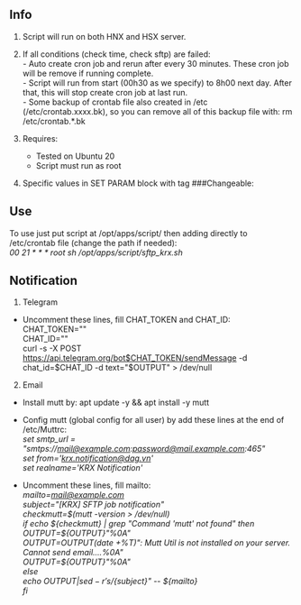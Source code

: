 ## Info
1. Script will run on both HNX and HSX server.
2. If all conditions (check time, check sftp) are failed:  
        - Auto create cron job and rerun after every 30 minutes. These cron job will be remove if running complete.  
        - Script will run from start (00h30 as we specify) to 8h00 next day. After that, this will stop create cron job at last run.  
        - Some backup of crontab file also created in /etc (/etc/crontab.xxxx.bk), so you can remove all of this backup file with: rm /etc/crontab.*.bk  

3. Requires:    
	- Tested on Ubuntu 20    
	- Script must run as root    
    
4. Specific values in SET PARAM block with tag ###Changeable:    
 
## Use    
To use just put script at /opt/apps/script/ then adding directly to /etc/crontab file (change the path if needed):    
 _00 21 * * * root sh /opt/apps/script/sftp_krx.sh_

## Notification

1. Telegram
- Uncomment these lines, fill CHAT_TOKEN and CHAT_ID:  
CHAT_TOKEN=""  
CHAT_ID=""  
curl -s -X POST https://api.telegram.org/bot$CHAT_TOKEN/sendMessage -d chat_id=$CHAT_ID -d text="$OUTPUT" > /dev/null  
  
2. Email  
- Install mutt by: apt update -y && apt install -y mutt  
- Config mutt (global config for all user) by add these lines at the end of /etc/Muttrc:  
_set smtp_url = "smtps://mail@example.com:password@mail.example.com:465"  
set from='krx.notification@dag.vn'  
set realname='KRX Notification'_
  
- Uncomment these lines, fill mailto:  
_mailto=mail@example.com  
subject="[KRX] SFTP job notification"  
checkmutt=$(mutt -version > /dev/null)  
if echo ${checkmutt} | grep "Command 'mutt' not found"  
then  
    OUTPUT=${OUTPUT}"%0A"  
    OUTPUT=${OUTPUT}$(date +%T)": Mutt Util is not installed on your server. Cannot send email....%0A"  
    OUTPUT=${OUTPUT}"%0A"  
else  
    echo ${OUTPUT} | sed -r 's/%0A/\n/g' | mutt -s "${subject}" -- ${mailto}  
fi_  
